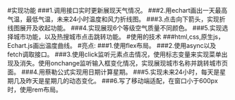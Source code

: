 #实现功能
###1.调用接口实时更新展现天气情况。
###2.用echart画出一天最高气温，最低气温，未来24小时温度和风力折线图。
###3.点击向下箭头，实现折线图展开及收起功能。
###4.实现展现6个等级空气质量不同颜色。
###5.实现选择城市功能，以及热搜城市点击跳转功能。
#使用的技术
###html,css,原生js，Echart.js画出温度曲线。
#亮点:
###1.使用flex布局。
###2.使用async以及fetch调取接口。
###3.使用click监听元素点击情况，使用标志变量来实现菜单出现及消失。使用onchange监听输入框变化情况，实现展现城市名称并跳转城市页面。
###4.用蔡勒公式实现用日期计算星期。
###5.实现未来24小时，每天是星期几及昨天是星期几的动态变化。
###6.写了移动端适配，在窗口小于600px时，使用rem布局。
